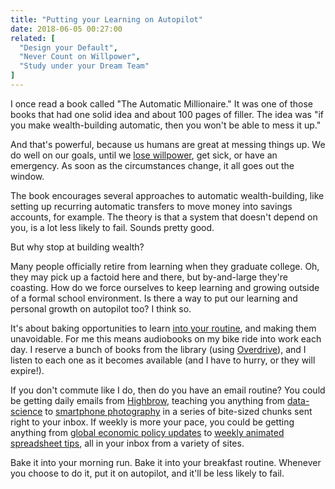 ```yaml
---
title: "Putting your Learning on Autopilot"
date: 2018-06-05 00:27:00
related: [
  "Design your Default",
  "Never Count on Willpower",
  "Study under your Dream Team"
]
---
```


I once read a book called "The Automatic Millionaire." It was one of those books that had one solid idea and about 100 pages of filler. The idea was "if you make wealth-building automatic, then you won't be able to mess it up."

And that's powerful, because us humans are great at messing things up. We do well on our goals, until we [lose willpower]({{site.url}}/2018/02/15/never-count-on-willpower/), get sick, or have an emergency. As soon as the circumstances change, it all goes out the window.

The book encourages several approaches to automatic wealth-building, like setting up recurring automatic transfers to move money into savings accounts, for example. The theory is that a system that doesn't depend on you, is a lot less likely to fail. Sounds pretty good.

But why stop at building wealth?

Many people officially retire from learning when they graduate college. Oh, they may pick up a factoid here and there, but by-and-large they're coasting. How do we force ourselves to keep learning and growing outside of a formal school environment. Is there a way to put our learning and personal growth on autopilot too? I think so.

It's about baking opportunities to learn [into your routine]({{site.url}}/2016/07/27/design-your-default/), and making them unavoidable. For me this means audiobooks on my bike ride into work each day. I reserve a bunch of books from the library (using [Overdrive](https://app.overdrive.com/)), and I listen to each one as it becomes available (and I have to hurry, or they will expire!).

If you don't commute like I do, then do you have an email routine? You could be getting daily emails from [Highbrow](https://gohighbrow.com/), teaching you anything from [data-science](https://gohighbrow.com/portfolio/an-introduction-to-data-science/) to [smartphone photography](https://gohighbrow.com/portfolio/master-smartphone-photography/) in a series of bite-sized chunks sent right to your inbox. If weekly is more your pace, you could be getting anything from [global economic policy updates](https://aboutus.ft.com/en-gb/announcements/financial-times-launches-daily-economic-newsletter-for-subscribers/) to [weekly animated spreadsheet tips](https://us11.campaign-archive.com/home/?u=c6aa5d99b8059f1aba3005443&id=cf722f27b0), all in your inbox from a variety of sites.

Bake it into your morning run. Bake it into your breakfast routine. Whenever you choose to do it, put it on autopilot, and it'll be less likely to fail.
